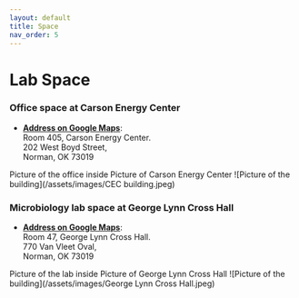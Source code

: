 ```yaml
---
layout: default
title: Space
nav_order: 5
---
```

# Lab Space

### **Office space at Carson Energy Center**  

- [**Address on Google Maps**](https://www.google.com/maps/place/Gallogly+College+of+Engineering/@35.2106619,-97.4429135,18.08z/data=!4m5!3m4!1s0x87b269d41b60d8c9:0x37f702bd76c6732c!8m2!3d35.2108932!4d-97.4425345):   
  Room 405, Carson Energy Center.  
  202 West Boyd Street,         
  Norman, OK 73019  




Picture of the office inside
Picture of Carson Energy Center
![Picture of the building](/assets/images/CEC building.jpeg)

### **Microbiology lab space at George Lynn Cross Hall**

- [**Address on Google Maps**](https://www.google.com/maps/place/George+Lynn+Cross+Hall/@35.2069292,-97.4457894,17z/data=!4m12!1m6!3m5!1s0x87b269d332d849f9:0x3998c7056c2a8d14!2sGeorge+Lynn+Cross+Hall!8m2!3d35.2065631!4d-97.4448832!3m4!1s0x87b269d332d849f9:0x3998c7056c2a8d14!8m2!3d35.2065631!4d-97.4448832):  
  Room 47, George Lynn Cross Hall.    
  770 Van Vleet Oval,   
  Norman, OK  73019


Picture of the lab inside
Picture of George Lynn Cross Hall
![Picture of the building](/assets/images/George Lynn Cross Hall.jpeg)
